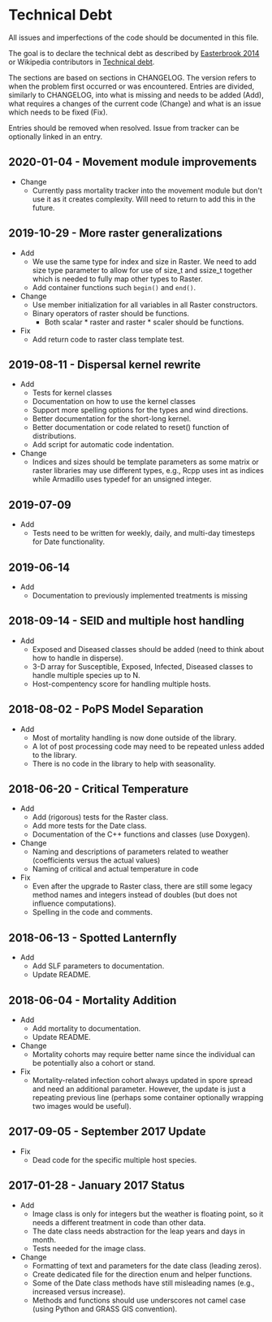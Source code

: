 # Technical Debt

All issues and imperfections of the code should be documented in this
file.

The goal is to declare the technical debt as described by
[Easterbrook 2014](http://doi.org/10.1038/ngeo2283) or Wikipedia
contributors in
[Technical debt](https://en.wikipedia.org/wiki/Technical_debt).

The sections are based on sections in CHANGELOG. The version refers to
when the problem first occurred or was encountered. Entries are divided,
similarly to CHANGELOG, into what is missing and needs to be added (Add),
what requires a changes of the current code (Change) and what is an
issue which needs to be fixed (Fix).

Entries should be removed when resolved. Issue from tracker can be
optionally linked in an entry.

## 2020-01-04 - Movement module improvements

* Change
  * Currently pass mortality tracker into the movement module but don't
    use it as it creates complexity. Will need to return to add this in
    the future.


## 2019-10-29 - More raster generalizations

* Add
  * We use the same type for index and size in Raster. We need to
    add size type parameter to allow for use of size_t and ssize_t
    together which is needed to fully map other types to Raster.
  * Add container functions such `begin()` and `end()`.
* Change
  * Use member initialization for all variables in all Raster constructors.
  * Binary operators of raster should be functions.
    * Both scalar * raster and raster * scaler should be functions.
* Fix
  * Add return code to raster class template test.

## 2019-08-11 - Dispersal kernel rewrite

* Add
  * Tests for kernel classes
  * Documentation on how to use the kernel classes
  * Support more spelling options for the types and wind directions.
  * Better documentation for the short-long kernel.
  * Better documentation or code related to reset() function of
    distributions.
  * Add script for automatic code indentation.
* Change
  * Indices and sizes should be template parameters as some matrix or
  raster libraries may use different types, e.g., Rcpp uses int as
  indices while Armadillo uses typedef for an unsigned integer.

## 2019-07-09

* Add
  * Tests need to be written for weekly, daily, and multi-day timesteps for Date functionality.

## 2019-06-14

* Add
  * Documentation to previously implemented treatments is missing

## 2018-09-14 - SEID and multiple host handling

* Add
  * Exposed and Diseased classes should be added (need to think about how to handle in disperse).
  * 3-D array for Susceptible, Exposed, Infected, Diseased classes to handle multiple species up to N.
  * Host-compentency score for handling multiple hosts.

## 2018-08-02 - PoPS Model Separation

* Add
  * Most of mortality handling is now done outside of the library.
  * A lot of post processing code may need to be repeated unless added to
    the library.
  * There is no code in the library to help with seasonality.

## 2018-06-20 - Critical Temperature

* Add
  * Add (rigorous) tests for the Raster class.
  * Add more tests for the Date class.
  * Documentation of the C++ functions and classes (use Doxygen).
* Change
  * Naming and descriptions of parameters related to weather
    (coefficients versus the actual values)
  * Naming of critical and actual temperature in code
* Fix
  * Even after the upgrade to Raster class, there are still some legacy
    method names and integers instead of doubles (but does not influence
    computations).
  * Spelling in the code and comments.

## 2018-06-13 - Spotted Lanternfly

* Add
  * Add SLF parameters to documentation.
  * Update README.

## 2018-06-04 - Mortality Addition

* Add
  * Add mortality to documentation.
  * Update README.
* Change
  * Mortality cohorts may require better name since the individual can be
    potentially also a cohort or stand.
* Fix
  * Mortality-related infection cohort always updated in spore spread and
    need an additional parameter. However, the update is just a repeating
    previous line (perhaps some container optionally wrapping two images
    would be useful).

## 2017-09-05 - September 2017 Update

* Fix
  * Dead code for the specific multiple host species.

## 2017-01-28 - January 2017 Status

* Add
  * Image class is only for integers but the weather is floating point,
    so it needs a different treatment in code than other data.
  * The date class needs abstraction for the leap years and days in month.
  * Tests needed for the image class.
* Change
  * Formatting of text and parameters for the date class (leading zeros).
  * Create dedicated file for the direction enum and helper functions.
  * Some of the Date class methods have still misleading names (e.g.,
    increased versus increase).
  * Methods and functions should use underscores not camel case (using
    Python and GRASS GIS convention).
